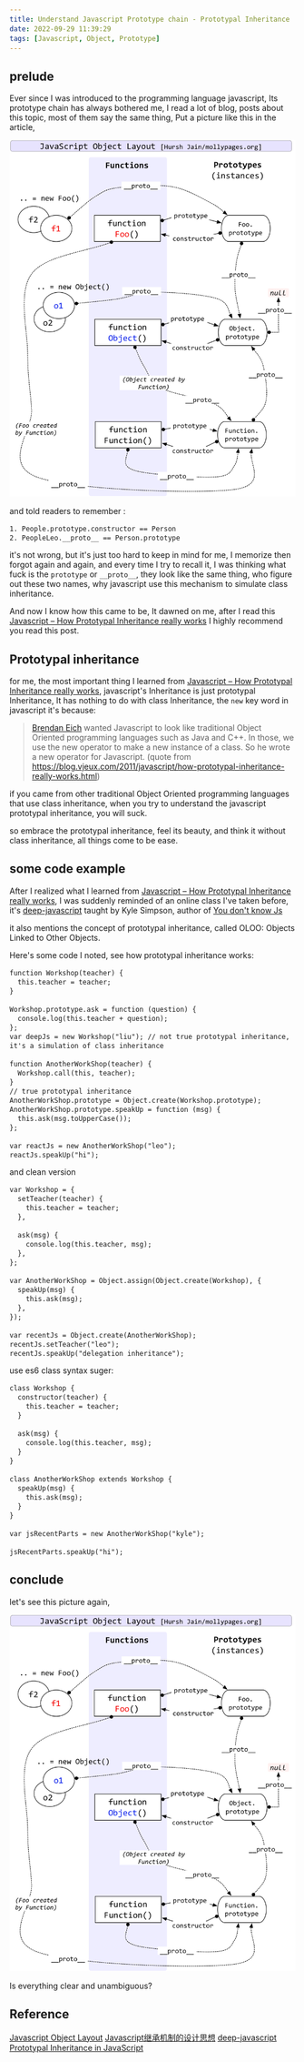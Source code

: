 ```yaml
---
title: Understand Javascript Prototype chain - Prototypal Inheritance
date: 2022-09-29 11:39:29
tags: [Javascript, Object, Prototype]
---
```


## prelude
Ever since I was introduced to the programming language javascript, Its prototype chain has always bothered me,
I read a lot of blog, posts about this topic, most of them say the same thing, Put a picture like this in the article,

![prototype chain](../images/JavascriptObjectHierarchy.jpg)

and told readers to remember :

```
1. People.prototype.constructor == Person 
2. PeopleLeo.__proto__ == Person.prototype 
```

it's not wrong, but it's just too hard to keep in mind for me, I memorize then forgot again and again, and every time I try to recall it, I was thinking what fuck is the ```prototype``` or ```__proto__```, they look like the same thing, who figure out these two names, why javascript use this mechanism to simulate class inheritance.

And now I know how this came to be, It dawned on me, after I read this [Javascript – How Prototypal Inheritance really works](https://blog.vjeux.com/2011/javascript/how-prototypal-inheritance-really-works.html)
I highly recommend you read this post.

## Prototypal inheritance
for me, the most important thing I learned from [Javascript – How Prototypal Inheritance really works](https://blog.vjeux.com/2011/javascript/how-prototypal-inheritance-really-works.html),
javascript's Inheritance is just prototypal Inheritance, It has nothing to do with class Inheritance, the ```new``` key word in javascript it's because:

> [Brendan Eich](https://brendaneich.com/) wanted Javascript to look like traditional Object Oriented programming languages such as Java and C++. In those, we use the new operator to make a new instance of a class. So he wrote a new operator for Javascript. (quote from https://blog.vjeux.com/2011/javascript/how-prototypal-inheritance-really-works.html)

if you came from other traditional Object Oriented programming languages that use class inheritance, when you try to understand the javascript prototypal inheritance, you will suck.

so embrace the prototypal inheritance, feel its beauty, and think it without class inheritance, all things come to be ease.

## some code example
After I realized what I learned from [Javascript – How Prototypal Inheritance really works](https://blog.vjeux.com/2011/javascript/how-prototypal-inheritance-really-works.html),  I was suddenly reminded of an online class I've taken before, it's [deep-javascript](https://frontendmasters.com/courses/deep-javascript-v3/) taught by Kyle Simpson, author of [You don't know Js](https://github.com/getify/You-Dont-Know-JS)

it also mentions the concept of prototypal inheritance, called OLOO: Objects Linked to Other Objects.

Here's some code I noted, see how prototypal inheritance works:
```
function Workshop(teacher) {
  this.teacher = teacher;
}

Workshop.prototype.ask = function (question) {
  console.log(this.teacher + question);
};
var deepJs = new Workshop("liu"); // not true prototypal inheritance, it's a simulation of class inheritance

function AnotherWorkShop(teacher) {
  Workshop.call(this, teacher);
}
// true prototypal inheritance
AnotherWorkShop.prototype = Object.create(Workshop.prototype);
AnotherWorkShop.prototype.speakUp = function (msg) {
  this.ask(msg.toUpperCase());
};

var reactJs = new AnotherWorkShop("leo");
reactJs.speakUp("hi");
```
and clean version
```
var Workshop = {
  setTeacher(teacher) {
    this.teacher = teacher;
  },

  ask(msg) {
    console.log(this.teacher, msg);
  },
};

var AnotherWorkShop = Object.assign(Object.create(Workshop), {
  speakUp(msg) {
    this.ask(msg);
  },
});

var recentJs = Object.create(AnotherWorkShop);
recentJs.setTeacher("leo");
recentJs.speakUp("delegation inheritance");
```
use es6 class syntax suger: 
```
class Workshop {
  constructor(teacher) {
    this.teacher = teacher;
  }

  ask(msg) {
    console.log(this.teacher, msg);
  }
}

class AnotherWorkShop extends Workshop {
  speakUp(msg) {
    this.ask(msg);
  }
}

var jsRecentParts = new AnotherWorkShop("kyle");

jsRecentParts.speakUp("hi");
```

## conclude
let's see this picture again,

![prototype chain](../images/JavascriptObjectHierarchy.jpg) 
 
Is everything clear and unambiguous?

## Reference
[Javascript Object Layout](http://www.mollypages.org/tutorials/js.mp)
[Javascript继承机制的设计思想](https://www.ruanyifeng.com/blog/2011/06/designing_ideas_of_inheritance_mechanism_in_javascript.html)
[deep-javascript](https://frontendmasters.com/teachers/kyle-simpson/)
[Prototypal Inheritance in JavaScript](https://crockford.com/javascript/prototypal.html)
